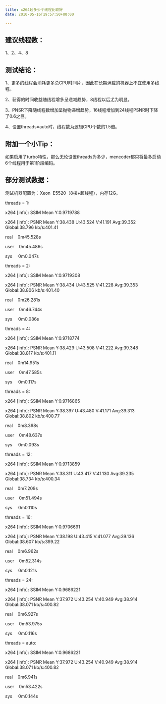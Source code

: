 ```yaml
---
title: x264起多少个线程比较好
date: 2010-05-16T19:57:50+00:00

---
```

## 建议线程数：

1、2、4、8

## 测试结论：

1、更多的线程会消耗更多总CPU时间片，因此在长期满载的机器上不宜使用多线程。

2、获得的时间收益随线程增多呈递减趋势，8线程以后尤为明显。

3、PNSR下降随线程数增加呈抛物递增趋势，16线程增加到24线程PSNR时下降了0.6之巨。

4、设置threads=auto时，线程数为逻辑CPU个数的1.5倍。

## 附加一个小Tip：

如果启用了turbo特性，那么无论设置threads为多少，mencoder都只将最多启动6个线程用于第1阶段编码。

## 部分测试数据：

测试机器配置为：Xeon  E5520（8核+超线程），内存12G。

threads = 1:
  
x264 [info]: SSIM Mean Y:0.9719788
  
x264 [info]: PSNR Mean Y:38.438 U:43.524 V:41.191 Avg:39.352 Global:38.796 kb/s:401.41

real    0m45.528s
  
user    0m45.486s
  
sys     0m0.047s

threads = 2:
  
x264 [info]: SSIM Mean Y:0.9719308
  
x264 [info]: PSNR Mean Y:38.434 U:43.525 V:41.228 Avg:39.353 Global:38.806 kb/s:401.40

real    0m26.281s
  
user    0m46.744s
  
sys     0m0.086s

threads = 4:
  
x264 [info]: SSIM Mean Y:0.9718774
  
x264 [info]: PSNR Mean Y:38.429 U:43.508 V:41.222 Avg:39.348 Global:38.817 kb/s:401.11

real    0m14.951s
  
user    0m47.585s
  
sys     0m0.117s

threads = 8:
  
x264 [info]: SSIM Mean Y:0.9716865
  
x264 [info]: PSNR Mean Y:38.397 U:43.480 V:41.171 Avg:39.313 Global:38.802 kb/s:400.77

real    0m8.368s
  
user    0m48.637s
  
sys     0m0.093s

threads = 12:
  
x264 [info]: SSIM Mean Y:0.9713859
  
x264 [info]: PSNR Mean Y:38.311 U:43.417 V:41.130 Avg:39.235 Global:38.734 kb/s:400.34

real    0m7.209s
  
user    0m51.494s
  
sys     0m0.110s

threads = 16:
  
x264 [info]: SSIM Mean Y:0.9706691
  
x264 [info]: PSNR Mean Y:38.198 U:43.415 V:41.077 Avg:39.136 Global:38.607 kb/s:399.22

real    0m6.962s
  
user    0m52.314s
  
sys     0m0.121s

threads = 24:
  
x264 [info]: SSIM Mean Y:0.9686221
  
x264 [info]: PSNR Mean Y:37.972 U:43.254 V:40.949 Avg:38.914 Global:38.071 kb/s:400.82

real    0m6.927s
  
user    0m53.975s
  
sys     0m0.116s

threads = auto:
  
x264 [info]: SSIM Mean Y:0.9686221
  
x264 [info]: PSNR Mean Y:37.972 U:43.254 V:40.949 Avg:38.914 Global:38.071 kb/s:400.82

real    0m6.941s
  
user    0m53.422s
  
sys     0m0.144s
